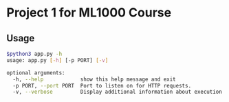 # Project 1 for ML1000 Course

## Usage

```sh
$python3 app.py -h
usage: app.py [-h] [-p PORT] [-v]

optional arguments:
  -h, --help            show this help message and exit
  -p PORT, --port PORT  Port to listen on for HTTP requests.
  -v, --verbose         Display additional information about execution.
```
